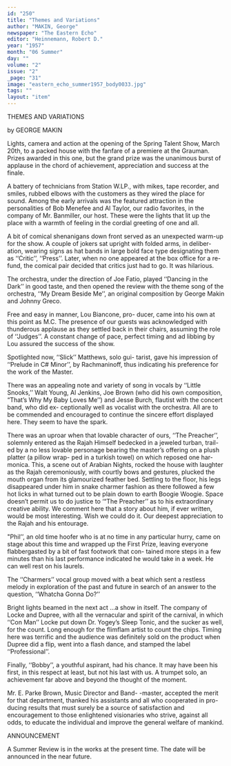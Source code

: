 ```yaml
---
id: "250"
title: "Themes and Variations"
author: "MAKIN, George"
newspaper: "The Eastern Echo"
editor: "Heinnemann, Robert D."
year: "1957"
month: "06 Summer"
day: ""
volume: "2"
issue: "2"
_page: "31"
image: "eastern_echo_summer1957_body0033.jpg"
tags: ""
layout: "item"
---
```

THEMES AND VARIATIONS

by GEORGE MAKIN

Lights, camera and action at the opening of the
Spring Talent Show, March 20th, to a packed house
with the fanfare of a premiere at the Grauman.
Prizes awarded in this one, but the grand prize was
the unanimous burst of applause in the chord of
achievement, appreciation and success at the finale.

A battery of technicians from Station W.LP.,
with mikes, tape recorder, and smiles, rubbed elbows
with the customers as they wired the place for
sound. Among the early arrivals was the featured
attraction in the personalities of Bob Menefee and
Al Taylor, our radio favorites, in the company of
Mr. Banmiller, our host. These were the lights that
lit up the place with a warmth of feeling in the
cordial greeting of one and all.

A bit of comical shenanigans down front served
as an unexpected warm-up for the show. A couple
of jokers sat upright with folded arms, in deliber-
ation, wearing signs as hat bands in large bold face
type designating them as ‘‘Critic’’, ‘‘Press’’. Later,
when no one appeared at the box office for a re-
fund, the comical pair decided that critics just had
to go. It was hilarious.

The orchestra, under the direction of Joe Fatio,
played ‘‘Dancing in the Dark’’ in good taste, and
then opened the review with the theme song of the
orchestra, ‘‘My Dream Beside Me’’, an original
composition by George Makin and Johnny Greco.

Free and easy in manner, Lou Biancone, pro-
ducer, came into his own at this point as M.C. The
presence of our guests was acknowledged with
thunderous applause as they settled back in their
chairs, assuming the role of ‘‘Judges’’. A constant
change of pace, perfect timing and ad libbing by
Lou assured the success of the show.

Spotlighted now, ‘‘Slick’’ Matthews, solo gui-
tarist, gave his impression of ‘‘Prelude in C# Minor’’,
by Rachmaninoff, thus indicating his preference for
the work of the Master.

There was an appealing note and variety of song
in vocals by ‘‘Little Snooks,’’ Walt Young, Al
Jenkins, Joe Brown (who did his own composition,
“That’s Why My Baby Loves Me’’) and Jesse
Burch, flautist with the concert band, who did ex-
ceptionally well as vocalist with the orchestra. All
are to be commended and encouraged to continue the
sincere effort displayed here. They seem to have
the spark.

There was an uproar when that lovable character
of ours, ‘‘The Preacher’’, solemnly entered as the
Rajah Himself bedecked in a jeweled turban, trail-
ed by a no less lovable personage bearing the
master’s offering on a plush platter (a pillow wrap-
ped in a turkish towel) on which reposed one har-
monica. This, a scene out of Arabian Nights, rocked
the house with laughter as the Rajah ceremoniously,
with courtly bows and gestures, plucked the mouth
organ from its glamourized feather bed. Settling
to the floor, his legs disappeared under him in snake
charmer fashion as there followed a few hot licks
in what turned out to be plain down to earth Boogie
Woogie. Space doesn’t permit us to do justice to
‘“The Preacher’’ as to his extraordinary creative
ability. We comment here that a story about him,
if ever written, would be most interesting. Wish
we could do it. Our deepest appreciation to the
Rajah and his entourage.

"Phil’’, an old time hoofer who is at no time in
any particular hurry, came on stage about this time
and wrapped up the First Prize, leaving everyone
flabbergasted by a bit of fast footwork that con-
tained more steps in a few minutes than his last
performance indicated he would take in a week.
He can well rest on his laurels.

The ‘‘Charmers’’ vocal group moved with a
beat which sent a restless melody in exploration of
the past and future in search of an answer to the
question, ‘‘Whatcha Gonna Do?’’

Bright lights beamed in the next act ...a show
in itself. The company of Locke and Dupree, with
all the vernacular and spirit of the carnival, in
which ‘‘Con Man’’ Locke put down Dr. Yogey’s
Sleep Tonic, and the sucker as well, for the count.
Long enough for the flimflam artist to count the
chips. Timing here was terrific and the audience
was definitely sold on the product when Dupree
did a flip, went into a flash dance, and stamped the
label ‘‘Professional’’.

Finally, ‘‘Bobby’’, a youthful aspirant, had his
chance. It may have been his first, in this respect
at least, but not his last with us. A trumpet solo,
an achievement far above and beyond the thought
of the moment.

Mr. E. Parke Brown, Music Director and Band-
-master, accepted the merit for that department,
thanked his assistants and all who cooperated in pro-
ducing results that must surely be a source of
satisfaction and encouragement to those enlightened
visionaries who strive, against all odds, to educate
the individual and improve the general welfare of
mankind.

ANNOUNCEMENT

A Summer Review is in the works at the present time.
The date will be announced in the near future.
